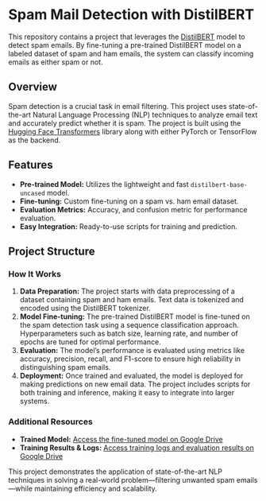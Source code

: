 # Spam Mail Detection with DistilBERT

This repository contains a project that leverages the [DistilBERT](https://huggingface.co/distilbert-base-uncased) model to detect spam emails. By fine-tuning a pre-trained DistilBERT model on a labeled dataset of spam and ham emails, the system can classify incoming emails as either spam or not.

## Overview

Spam detection is a crucial task in email filtering. This project uses state-of-the-art Natural Language Processing (NLP) techniques to analyze email text and accurately predict whether it is spam. The project is built using the [Hugging Face Transformers](https://github.com/huggingface/transformers) library along with either PyTorch or TensorFlow as the backend.

## Features

- **Pre-trained Model:** Utilizes the lightweight and fast `distilbert-base-uncased` model.
- **Fine-tuning:** Custom fine-tuning on a spam vs. ham email dataset.
- **Evaluation Metrics:** Accuracy, and confusion metric for performance evaluation.
- **Easy Integration:** Ready-to-use scripts for training and prediction.

## Project Structure

### How It Works
1. **Data Preparation:** The project starts with data preprocessing of a dataset containing spam and ham emails. Text data is tokenized and encoded using the DistilBERT tokenizer.
2. **Model Fine-tuning:** The pre-trained DistilBERT model is fine-tuned on the spam detection task using a sequence classification approach. Hyperparameters such as batch size, learning rate, and number of epochs are tuned for optimal performance.
3. **Evaluation:** The model’s performance is evaluated using metrics like accuracy, precision, recall, and F1-score to ensure high reliability in distinguishing spam emails.
4. **Deployment:** Once trained and evaluated, the model is deployed for making predictions on new email data. The project includes scripts for both training and inference, making it easy to integrate into larger systems.

### Additional Resources
- **Trained Model:** [Access the fine-tuned model on Google Drive](https://drive.google.com/drive/folders/1Yv9Lv8wTmnumtcYLHOgk93ht_lWAUj3Q?usp=sharing)
- **Training Results & Logs:** [Access training logs and evaluation results on Google Drive](https://drive.google.com/drive/folders/1Uo-CrfPyvTq17-tPnM5Rjym0Ln_r5P1c?usp=sharing)


This project demonstrates the application of state-of-the-art NLP techniques in solving a real-world problem—filtering unwanted spam emails—while maintaining efficiency and scalability.
